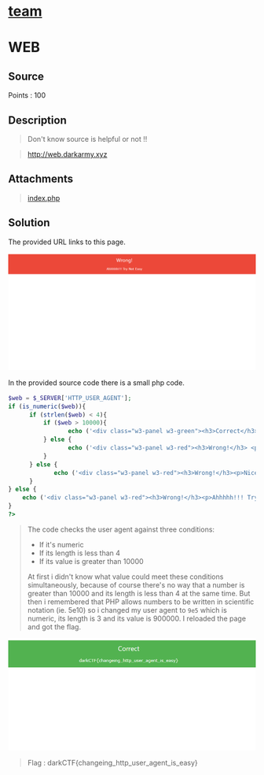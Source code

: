 # [team](https://ctftime.org/team/134537)
# WEB 

## Source 
Points : 100

## Description

>Don't know source is helpful or not !!

>http://web.darkarmy.xyz

## Attachments
 > [index.php](files/index.html)

## Solution
The provided URL links to this page.

![page](files/page.PNG)

In the provided source code there is a small php code.

```php
$web = $_SERVER['HTTP_USER_AGENT'];
if (is_numeric($web)){
      if (strlen($web) < 4){
          if ($web > 10000){
                 echo ('<div class="w3-panel w3-green"><h3>Correct</h3><p>darkCTF{}</p></div>');
          } else {
                 echo ('<div class="w3-panel w3-red"><h3>Wrong!</h3> <p>Ohhhhh!!! Very Close  </p></div>');
          }
      } else {
             echo ('<div class="w3-panel w3-red"><h3>Wrong!</h3><p>Nice!!! Near But Far</p></div>');
      }
} else {
    echo ('<div class="w3-panel w3-red"><h3>Wrong!</h3><p>Ahhhhh!!! Try Not Easy</p></div>');
}
?>
```

>The code checks the user agent against three conditions:
>* If it's numeric
>* If its length is less than 4
>* If its value is greater than 10000
>
>At first i didn't know what value could meet these conditions simultaneously, because of course there's no way
>that a number is greater than 10000 and its length is less than 4 at the same time.
>But then i remembered that PHP allows numbers to be written in scientific notation (ie. 5e10) so i changed my user agent to `9e5`
>which is numeric, its length is 3 and its value is 900000.
>I reloaded the page and got the flag.

![flag](files/flag.PNG)

>Flag : darkCTF{changeing_http_user_agent_is_easy}

